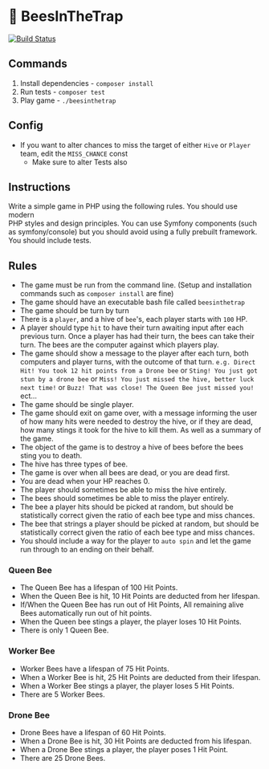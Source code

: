 # 🐝 BeesInTheTrap
[![Build Status](https://app.travis-ci.com/adrian-marinescu-ch/beesinthetrap.svg?branch=main)](https://app.travis-ci.com/adrian-marinescu-ch/beesinthetrap)

## Commands
1. Install dependencies - `composer install`
2. Run tests - `composer test`
3. Play game - `./beesinthetrap`

## Config
- If you want to alter chances to miss the target of either `Hive` or `Player` team, edit the `MISS_CHANCE` const
  - Make sure to alter Tests also

## Instructions

Write a simple game in PHP using the following rules. You should use modern  
PHP styles and design principles. You can use Symfony components (such as symfony/console) but you should avoid using a fully prebuilt framework. You should include tests.

## Rules

- The game must be run from the command line. (Setup and installation commands such as `composer install` are fine)
- The game should have an executable bash file called `beesinthetrap`
- The game should be turn by turn
- There is a `player`, and a hive of `bee`'s, each player starts with `100` HP.
- A player should type `hit` to have their turn awaiting input after each previous turn. Once a player has had their turn, the bees can take their turn. The bees are the computer against which players play.
- The game should show a message to the player after each turn, both computers and player turns, with the outcome of that turn. `e.g. Direct Hit! You took 12 hit points from a Drone bee` or `Sting! You just got stun by a drone bee` or `Miss! You just missed the hive, better luck next time!` or `Buzz! That was close! The Queen Bee just missed you!` ect…
- The game should be single player.
- The game should exit on game over, with a message informing the user of how many hits were needed to destroy the hive, or if they are dead, how many stings it took for the hive to kill them. As well as a summary of the game.
- The object of the game is to destroy a hive of bees before the bees sting you to death.
- The hive has three types of bee.
- The game is over when all bees are dead, or you are dead first.
- You are dead when your HP reaches 0.
- The player should sometimes be able to miss the hive entirely.
- The bees should sometimes be able to miss the player entirely.
- The bee a player hits should be picked at random, but should be statistically correct given the ratio of each bee type and miss chances.
- The bee that strings a player should be picked at random, but should be statistically correct given the ratio of each bee type and miss chances.
- You should include a way for the player to `auto spin` and let the game run through to an ending on their behalf.

### Queen Bee

- The Queen Bee has a lifespan of 100 Hit Points.
- When the Queen Bee is hit, 10 Hit Points are deducted from her lifespan.
- If/When the Queen Bee has run out of Hit Points, All remaining alive Bees automatically run out of hit points.
- When the Queen bee stings a player, the player loses 10 Hit Points.
- There is only 1 Queen Bee.

### Worker Bee

- Worker Bees have a lifespan of 75 Hit Points.
- When a Worker Bee is hit, 25 Hit Points are deducted from their lifespan.
- When a Worker Bee stings a player, the player loses 5 Hit Points.
- There are 5 Worker Bees.

### Drone Bee

- Drone Bees have a lifespan of 60 Hit Points.
- When a Drone Bee is hit, 30 Hit Points are deducted from his lifespan.
- When a Drone Bee stings a player, the player poses 1 Hit Point.
- There are 25 Drone Bees.